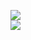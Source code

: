 [![](https://img.shields.io/badge/Made%20With-Github%20Spray-lightgrey.svg?style=for-the-badge&logo=github)](https://github.com/Annihil/github-spray#4209)  
[![](https://i.imgur.com/2DrTn0Z.gif)](https://github.com/Annihil/github-spray)